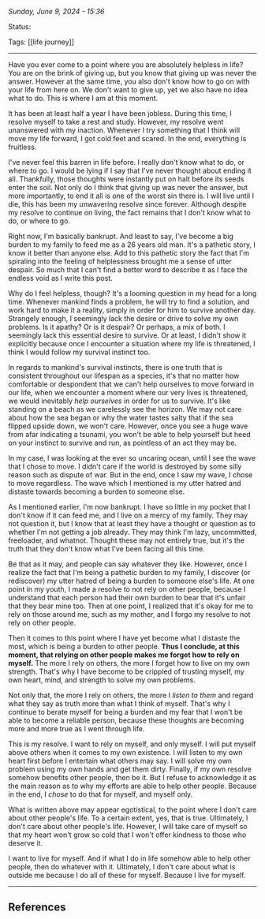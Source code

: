 
*Sunday, June 9, 2024 - 15:36*

Status:

Tags: [[life journey]]

---

Have you ever come to a point where you are absolutely helpless in life? You are on the brink of giving up, but you know that giving up was never the answer. However at the same time, you also don't know how to go on with your life from here on. We don't want to give up, yet we also have no idea what to do. This is where I am at this moment.

It has been at least half a year I have been jobless. During this time, I resolve myself to take a rest and study. However, my resolve went unanswered with my inaction. Whenever I try something that I think will move my life forward, I got cold feet and scared. In the end, everything is fruitless. 

I've never feel this barren in life before. I really don't know what to do, or where to go. I would be lying if I say that I've never thought about ending it all. Thankfully, those thoughts were instantly put on halt before its seeds enter the soil. Not only do I think that giving up was never the answer, but more importantly, to end it all is one of the worst sin there is. I will live until I die, this has been my unwavering resolve since forever. Although despite my resolve to continue on living, the fact remains that I don't know what to do, or where to go.

Right now, I'm basically bankrupt. And least to say, I've become a big burden to my family to feed me as a 26 years old man. It's a pathetic story, I know it better than anyone else. Add to this pathetic story the fact that I'm spiraling into the feeling of helplessness brought me a sense of utter despair. So much that I can't find a better word to describe it as I face the endless void as I write this post.

Why do I feel helpless, though? It's a looming question in my head for a long time. Whenever mankind finds a problem, he will try to find a solution, and work hard to make it a reality, simply in order for him to survive another day. Strangely enough, I seemingly lack the desire or drive to solve my own problems. Is it apathy? Or is it despair? Or perhaps, a mix of both. I seemingly lack this essential desire to survive. Or at least, I didn't show it explicitly because once I encounter a situation where my life is threatened, I think I would follow my survival instinct too.

In regards to mankind's survival instincts, there is one truth that is consistent throughout our lifespan as a species, it's that no matter how comfortable or despondent that we can't help ourselves to move forward in our life, when we encounter a moment where our very lives is threatened, we would inevitably *help ourselves* in order for us to survive. It's like standing on a beach as we carelessly see the horizon. We may not care about how the sea began or why the water tastes salty that if the sea flipped upside down, we won't care. However, once you see a huge wave from afar indicating a tsunami, you won't be able to help yourself but heed on your instinct to survive and run, as pointless of an act they may be.

In my case, I was looking at the ever so uncaring ocean, until I see the wave that I chose to move. I didn't care if the world is destroyed by some silly reason such as dispute of war. But in the end, once I saw my wave, I chose to move regardless. The wave which I mentioned is my utter hatred and distaste towards becoming a burden to someone else.

As I mentioned earlier, I'm now bankrupt. I have so little in my pocket that I don't know if it can feed me, and I live on a mercy of my family. They may not question it, but I know that at least they have a thought or question as to whether I'm not getting a job already. They may think I'm lazy, uncommitted, freeloader, and whatnot. Thought these may not entirely true, but it's the truth that they don't know what I've been facing all this time. 

Be that as it may, and people can say whatever they like. However, once I realize the fact that I'm being a pathetic burden to my family, I discover (or rediscover) my utter hatred of being a burden to someone else's life. At one point in my youth, I made a resolve to not rely on other people, because I understand that each person had their own burden to bear that it's unfair that they bear mine too. Then at one point, I realized that it's okay for me to rely on those around me, such as my mother, and I forgo my resolve to not rely on other people.

Then it comes to this point where I have yet become what I distaste the most, which is being a burden to other people. **Thus I conclude, at this moment, that relying on other people makes me forget how to rely on myself.** The more I rely on others, the more I forget how to live on my own strength. That's why I have become to be crippled of trusting myself, my own heart, mind, and strength to solve my own problems. 

Not only that, the more I rely on others, the more I *listen to them* and regard what they say as truth more than what I think of myself. That's why I continue to berate myself for being a burden and my fear that I won't be able to become a reliable person, because these thoughts are becoming more and more true as I went through life.

This is my resolve. I want to rely on myself, and only myself. I will put myself above others when it comes to my own existence. I will listen to my own heart first before I entertain what others may say. I will solve my own problem using my own hands and get them dirty. Finally, if my own resolve somehow benefits other people, then be it. But I refuse to acknowledge it as the main reason as to why my efforts are able to help other people. Because in the end, I *chose* to do that for myself, and myself only.

What is written above may appear egotistical, to the point where I don't care about other people's life. To a certain extent, yes, that is true. Ultimately, I don't care about other people's life. However, I will take care of myself so that my heart won't grow so cold that I won't offer kindness to those who deserve it. 

I want to live for myself. And if what I do in life somehow able to help other people, then do whatever with it. Ultimately, I don't care about what is outside me because I do all of these for myself. Because I live for myself.

---
## References
